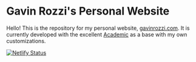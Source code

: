 # Gavin Rozzi's Personal Website

Hello! This is the repository for my personal website, [gavinrozzi.com](https://www.gavinrozzi.com).
It is currently developed with the excellent [Academic](https://github.com/hugo-academic) as a base with my own customizations.

[![Netlify Status](https://api.netlify.com/api/v1/badges/78887ab7-beff-49df-8809-3f1c0b0d5cce/deploy-status)](https://app.netlify.com/sites/gavinrozzi/deploys)

